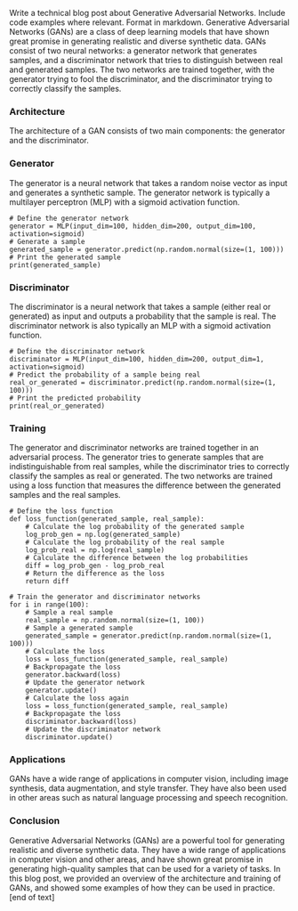  Write a technical blog post about Generative Adversarial Networks. Include code examples where relevant. Format in markdown.
Generative Adversarial Networks (GANs) are a class of deep learning models that have shown great promise in generating realistic and diverse synthetic data. GANs consist of two neural networks: a generator network that generates samples, and a discriminator network that tries to distinguish between real and generated samples. The two networks are trained together, with the generator trying to fool the discriminator, and the discriminator trying to correctly classify the samples.
### Architecture

The architecture of a GAN consists of two main components: the generator and the discriminator.

### Generator

The generator is a neural network that takes a random noise vector as input and generates a synthetic sample. The generator network is typically a multilayer perceptron (MLP) with a sigmoid activation function.
```
# Define the generator network
generator = MLP(input_dim=100, hidden_dim=200, output_dim=100, activation=sigmoid)
# Generate a sample
generated_sample = generator.predict(np.random.normal(size=(1, 100)))
# Print the generated sample
print(generated_sample)
```
### Discriminator

The discriminator is a neural network that takes a sample (either real or generated) as input and outputs a probability that the sample is real. The discriminator network is also typically an MLP with a sigmoid activation function.
```
# Define the discriminator network
discriminator = MLP(input_dim=100, hidden_dim=200, output_dim=1, activation=sigmoid)
# Predict the probability of a sample being real
real_or_generated = discriminator.predict(np.random.normal(size=(1, 100)))
# Print the predicted probability
print(real_or_generated)
```
### Training

The generator and discriminator networks are trained together in an adversarial process. The generator tries to generate samples that are indistinguishable from real samples, while the discriminator tries to correctly classify the samples as real or generated. The two networks are trained using a loss function that measures the difference between the generated samples and the real samples.
```
# Define the loss function
def loss_function(generated_sample, real_sample):
    # Calculate the log probability of the generated sample
    log_prob_gen = np.log(generated_sample)
    # Calculate the log probability of the real sample
    log_prob_real = np.log(real_sample)
    # Calculate the difference between the log probabilities
    diff = log_prob_gen - log_prob_real
    # Return the difference as the loss
    return diff

# Train the generator and discriminator networks
for i in range(100):
    # Sample a real sample
    real_sample = np.random.normal(size=(1, 100))
    # Sample a generated sample
    generated_sample = generator.predict(np.random.normal(size=(1, 100)))
    # Calculate the loss
    loss = loss_function(generated_sample, real_sample)
    # Backpropagate the loss
    generator.backward(loss)
    # Update the generator network
    generator.update()
    # Calculate the loss again
    loss = loss_function(generated_sample, real_sample)
    # Backpropagate the loss
    discriminator.backward(loss)
    # Update the discriminator network
    discriminator.update()
```
### Applications

GANs have a wide range of applications in computer vision, including image synthesis, data augmentation, and style transfer. They have also been used in other areas such as natural language processing and speech recognition.

### Conclusion

Generative Adversarial Networks (GANs) are a powerful tool for generating realistic and diverse synthetic data. They have a wide range of applications in computer vision and other areas, and have shown great promise in generating high-quality samples that can be used for a variety of tasks. In this blog post, we provided an overview of the architecture and training of GANs, and showed some examples of how they can be used in practice. [end of text]


